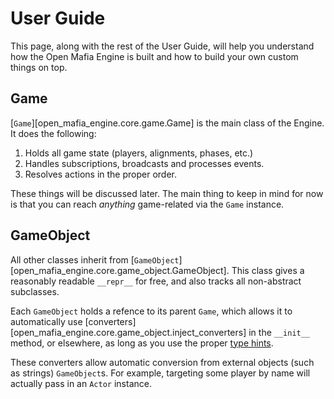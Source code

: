 # User Guide

This page, along with the rest of the User Guide, will help you understand how
the Open Mafia Engine is built and how to build your own custom things on top.

## Game

[`Game`][open_mafia_engine.core.game.Game] is the main class of the Engine.
It does the following:

1. Holds all game state (players, alignments, phases, etc.)
2. Handles subscriptions, broadcasts and processes events.
3. Resolves actions in the proper order.

These things will be discussed later. The main thing to keep in mind for now
is that you can reach *anything* game-related via the `Game` instance.

## GameObject

All other classes inherit from [`GameObject`][open_mafia_engine.core.game_object.GameObject].
This class gives a reasonably readable `__repr__` for free, and also tracks
all non-abstract subclasses.

Each `GameObject` holds a refence to its parent `Game`, which allows it to
automatically use [converters][open_mafia_engine.core.game_object.inject_converters]
in the `__init__` method, or elsewhere, as long as you use the proper
[type hints](https://docs.python.org/3/library/typing.html).

These converters allow automatic conversion from external objects (such as strings)
`GameObject`s. For example, targeting some player by name will actually pass
in an `Actor` instance.
